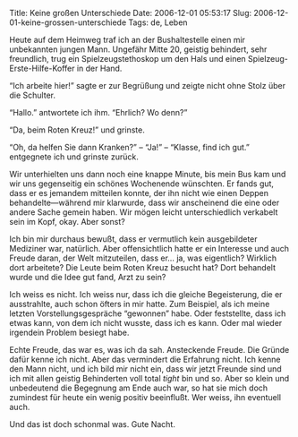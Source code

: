 Title: Keine großen Unterschiede
Date: 2006-12-01 05:53:17
Slug: 2006-12-01-keine-grossen-unterschiede
Tags: de, Leben


Heute auf dem Heimweg traf ich an der Bushaltestelle einen mir unbekannten
jungen Mann. Ungefähr Mitte 20, geistig behindert, sehr freundlich, trug ein
Spielzeugstethoskop um den Hals und einen Spielzeug-Erste-Hilfe-Koffer in der
Hand.

“Ich arbeite hier!” sagte er zur Begrüßung und zeigte nicht ohne Stolz über
die Schulter.

“Hallo.” antwortete ich ihm. “Ehrlich? Wo denn?”

“Da, beim Roten Kreuz!” und grinste.

“Oh, da helfen Sie dann Kranken?” – “Ja!” – “Klasse, find ich gut.” entgegnete
ich und grinste zurück.

Wir unterhielten uns dann noch eine knappe Minute, bis mein Bus kam und wir
uns gegenseitig ein schönes Wochenende wünschten. Er fands gut, dass er es
jemandem mitteilen konnte, der ihn nicht wie einen Deppen behandelte—während
mir klarwurde, dass wir anscheinend die eine oder andere Sache gemein haben.
Wir mögen leicht unterschiedlich verkabelt sein im Kopf, okay. Aber sonst?

Ich bin mir durchaus bewußt, dass er vermutlich kein ausgebildeter Mediziner
war, natürlich. Aber offensichtlich hatte er ein Interesse und auch Freude
daran, der Welt mitzuteilen, dass er… ja, was eigentlich? Wirklich dort
arbeitete? Die Leute beim Roten Kreuz besucht hat? Dort behandelt wurde und
die Idee gut fand, Arzt zu sein?

Ich weiss es nicht. Ich weiss nur, dass ich die gleiche Begeisterung, die er
ausstrahlte, auch schon öfters in mir hatte. Zum Beispiel, als ich meine
letzten Vorstellungsgespräche “gewonnen” habe. Oder feststellte, dass ich
etwas kann, von dem ich nicht wusste, dass ich es kann. Oder mal wieder
irgendein Problem besiegt habe.

Echte Freude, das war es, was ich da sah. Ansteckende Freude. Die Gründe dafür
kenne ich nicht. Aber das vermindert die Erfahrung nicht. Ich kenne den Mann
nicht, und ich bild mir nicht ein, dass wir jetzt Freunde sind und ich mit
allen geistig Behinderten voll total _tight_ bin und so. Aber so klein und
unbedeutend die Begegnung am Ende auch war, so hat sie mich doch zumindest für
heute ein wenig positiv beeinflußt. Wer weiss, ihn eventuell auch.

Und das ist doch schonmal was. Gute Nacht.
